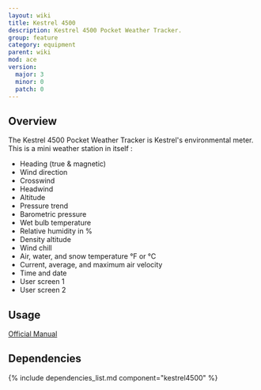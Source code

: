 ```yaml
---
layout: wiki
title: Kestrel 4500
description: Kestrel 4500 Pocket Weather Tracker.
group: feature
category: equipment
parent: wiki
mod: ace
version:
  major: 3
  minor: 0
  patch: 0
---
```


## Overview

The Kestrel 4500 Pocket Weather Tracker is Kestrel's environmental meter. This is a mini weather station in itself :
- Heading (true & magnetic)
- Wind direction
- Crosswind
- Headwind
- Altitude
- Pressure trend
- Barometric pressure
- Wet bulb temperature
- Relative humidity in %
- Density altitude
- Wind chill
- Air, water, and snow temperature °F or °C
- Current, average, and maximum air velocity
- Time and date
- User screen 1
- User screen 2

## Usage

[Official Manual](https://github.com/acemod/ACE3/blob/master/extras/K4500_Instruction_Manual_English.pdf)

## Dependencies

{% include dependencies_list.md component="kestrel4500" %}
